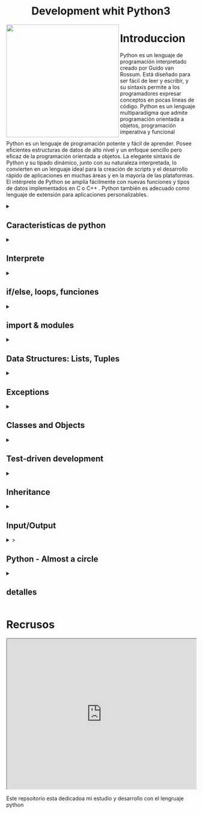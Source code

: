 <div>
<h1 align="center">Development whit Python3</h1>

<img src="https://user-images.githubusercontent.com/105575956/220216383-93914940-8588-4f2d-8237-3ad2375c47f4.png" width="300" align="left"/> 

# Introduccion

Python es un lenguaje de programación interpretado creado por Guido van Rossum. Está diseñado para ser fácil de leer y escribir, y su sintaxis permite a los programadores expresar conceptos en pocas líneas de código. Python es un lenguaje multiparadigma que admite programación orientada a objetos, programación imperativa y funcional

Python es un lenguaje de programación potente y fácil de aprender. Posee eficientes estructuras de datos de alto nivel y un enfoque sencillo pero eficaz de la programación orientada a objetos. La elegante sintaxis de Python y su tipado dinámico, junto con su naturaleza interpretada, lo convierten en un lenguaje ideal para la creación de scripts y el desarrollo rápido de aplicaciones en muchas áreas y en la mayoría de las plataformas.
El intérprete de Python se amplía fácilmente con nuevas funciones y tipos de datos implementados en C o C++ . Python también es adecuado como lenguaje de extensión para aplicaciones personalizables.

</div>

<details>
<summary><h2>Caracteristicas de python</h2></summary>

* Lenguaje de propocito general: se puede utilizar tanto para escribir una pequeña base de datos personalizada, o una aplicación GUI especializada, o un simple juego.

* Lenguaje de alto nivel: es mas facil entender la lectura y su sintaxis, se escribir programas de forma compacta y legible.

* Es un lenguaje de tipado dinamico: python reconoce el tipo de dato y lo define automaticamente, la variable se adapta segun el tipo de dato que le demos
Ejemplo:
```py
nombre = "Sapitorico" - reconoce que es una string
edad = 21 - reconnoce que el dato es un entero
```

* Lenguaje orientada a objetos: desarrollo con objetos, clases metodos objetos, etc

* Lenguaje interpretaod: interpreta linea por linea y lo transforma a lenguaje maquina, este tiene un interprete que lee las intrucciones, lo que lo hace mas facil manuipular y resolver problemas y cambiar el codigo, lo malo de esto es que lo hace mas lento.

# por que utilizar pytohn?

* cualquier desarrollador puede entender un codigo pytohn, admeas puede ser mas prductrivo ya que reduce las lineas de codigo para realizar tareas, ademas nos ahorramos corchetes y podemos ordenar de mejor manera el codigo, utilizando la indentacion.

* contiene una gran biblioteca estandar de codigo, que son pedazos de codigo reutilizables, que podemos reutilizar para casi cualquier cosa, ademas no carga todas las funcionalidades, sino que carga las que utilizemos para nuestro progrmama, importanto esos poedazos de coigo que nos permite realizar la tarea.

* podemos mezclarlo con otros lenguajes de prormacion

* multiparadigma: podemos trasladar un progrmama echo en pytohn a cualquier otro sistema operatvo

<img src="https://user-images.githubusercontent.com/105575956/220435134-58d905f1-0c2c-4d31-86c5-86d38cd72198.jpg" width="500"/>

</details>

<details>
<summary><h2>Interprete</h2></summary>

<img width="428" align="left" alt="Screenshot 2023-02-21 155701" src="https://user-images.githubusercontent.com/105575956/220434700-7e812603-527c-4b66-88ab-07114749c062.png">


Las funciones de edición de línea del intérprete incluyen edición interactiva, sustitución del historial y completado de código en sistemas que soporten la biblioteca GNU Readline.

Since Python statements often contain spaces or other command in its entirety. Some Python modules are also useful as scripts. These can be invoked using python -m module ..., which executes the source file for module as if you had spelled out its full name on the command line. When a script file is used, it is sometimes useful to be able to run the script and enter interactive mode afterwards.

Esto puede hacerse pasando -i antes del script. Cuando el intérprete conoce el nombre del script y la variable de argumentos adicionales en el módulo sys. -m, sys.argv se establece con el nombre completo del módulo localizado. Cuando los comandos se leen desde un tty, se dice que el intérprete está en modo interactivo.

En este modo solicita el siguiente comando con el prompt primario, con el prompt secundario, por defecto tres puntos . El intérprete $ python3. Python 3.

</details>

<details>
<summary><h2>if/else, loops, funciones</h2></summary>

Quizás el tipo de sentencia más conocido sea la sentencia if.

La palabra clave 'elif' es la abreviatura de 'else if', y es útil para evitar una indentación excesiva. Si está comparando el mismo valor con varias constantes, o comprobando tipos o atributos específicos, también puede encontrar útil la sentencia match

La sentencia for en Python difiere un poco de lo que puede estar acostumbrado en C o Pascal.

La sentencia pass no hace nada. Puede ser usada cuando una sentencia es requerida sintácticamente pero el programa no requiere ninguna acción pass # Ocupar-esperar la interrupción del teclado del valor en variables.

Si está utilizando clases para estructurar sus datos

Puede utilizar parámetros posicionales con algunas clases incorporadas que proporcionan un orden para sus atributos . Sólo los nombres independientes son asignados por una sentencia match.

<img src="https://user-images.githubusercontent.com/105575956/220440537-4dc93b0e-e712-40e5-a946-f08beaeb2e28.png" width="400"/>

</details>

<details>
<summary><h2>import & modules</h2></summary>

Un módulo es un fichero que contiene definiciones y sentencias de Python. El nombre del fichero es el nombre del módulo con el sufijo .
Existe incluso una variante para importar todos los nombres que define un módulo

En la mayoría de los casos los programadores de Python no utilizan esta facilidad ya que introduce que ya ha definido. Tenga en cuenta que en general la práctica de importar * de un módulo o paquete está mal vista, ya que a menudo causa código poco legible. Si el nombre del módulo va seguido de as, entonces el nombre que sigue a as se vincula directamente al módulo importado.
También se puede utilizar cuando se utiliza from con efectos similares

__init__. The __init__. Py files are required to make Python treat directories containing the file as packages. This prevents directories with a common name, on the module search path.

<img align="left" src="https://user-images.githubusercontent.com/105575956/220442375-a5094c5a-cd51-40cf-9c9a-37af4abdaf3b.jpg" width="400"/>

En Python, un módulo es un archivo que contiene código Python que puede ser utilizado en otros programas. La importación de módulos te permite acceder a funciones, clases y variables definidas en otros archivos, lo que te permite reutilizar el código y ahorrar tiempo y esfuerzo en el desarrollo de programas.

</details>

<details>
<summary><h2>Data Structures: Lists, Tuples</h2></summary>

En Python, existen varias estructuras de datos predefinidas que te permiten almacenar y manipular datos de manera eficiente. A continuación, te presento un resumen de las principales estructuras de datos en Python 3:

# listas

Una lista es una colección ordenada y mutable de elementos, que se define utilizando corchetes ([]). Los elementos de la lista pueden ser de cualquier tipo, y se pueden agregar, eliminar o modificar en cualquier momento.

```py
mi_lista = [1, 2, 3, "cuatro", "cinco"]
mi_lista.append(6)
mi_lista.remove("cuatro")
print(mi_lista)
```

# Tuplas

Una tupla es una colección ordenada e inmutable de elementos, que se define utilizando paréntesis (()). Los elementos de la tupla pueden ser de cualquier tipo, y no se pueden agregar, eliminar o modificar una vez creada.

```py
mi_tupla = (1, 2, 3, "cuatro", "cinco")
print(mi_tupla[0])
```

# Conjuntos

Un conjunto es una colección no ordenada y mutable de elementos únicos, que se define utilizando llaves ({}). Los elementos del conjunto pueden ser de cualquier tipo, y se pueden agregar o eliminar en cualquier momento.

```py
mi_conjunto = {1, 2, 3, "cuatro", "cinco"}
mi_conjunto.add(6)
mi_conjunto.remove("cuatro")
print(mi_conjunto)
```

# Diccionarios

Un diccionario es una colección no ordenada y mutable de pares clave-valor, que se define utilizando llaves ({}). Las claves deben ser únicas y pueden ser de cualquier tipo inmutable, mientras que los valores pueden ser de cualquier tipo.

```py
mi_diccionario = {"uno": 1, "dos": 2, "tres": 3, "cuatro": "cuatro", "cinco": "cinco"}
mi_diccionario["seis"] = 6
del mi_diccionario["cuatro"]
print(mi_diccionario)
```
    
<img src="https://user-images.githubusercontent.com/105575956/220453704-bd9d73e0-90d8-4b4c-9b66-c08333f7fb8d.png" width="400"/>


</details>



<details>
<summary><h2>Exceptions</h2></summary>

En Python, las excepciones son errores que se producen durante la ejecución de un programa. Cuando se produce una excepción, el programa se detiene y muestra un mensaje de error que indica la causa del problema.

Para manejar las excepciones en Python, se utiliza la estructura de control try-except. El código que puede producir una excepción se coloca dentro del bloque try, y el código que maneja la excepción se coloca dentro del bloque except. Si se produce una excepción dentro del bloque try, el programa salta automáticamente al bloque except, donde se maneja la excepción.

Aquí hay un ejemplo de cómo se utiliza la estructura try-except para manejar una excepción en Python:

```py
try:
    x = 10 / 0
except ZeroDivisionError:
    print("Error: división por cero")
```

En este ejemplo, el código intenta dividir 10 por cero, lo que produce una excepción ZeroDivisionError. El programa detecta esta excepción y muestra un mensaje de error adecuado en el bloque except.

Además de la excepción ZeroDivisionError, Python tiene muchas otras excepciones integradas que se pueden utilizar para manejar diferentes tipos de errores. También es posible crear tus propias excepciones personalizadas mediante la definición de una clase de excepción.

En resumen, las excepciones son una parte importante del manejo de errores en Python. Al utilizar la estructura de control try-except, puedes manejar las excepciones de manera efectiva y evitar que tu programa se detenga debido a un error.

```py
# Manejo de excepciones de índice fuera de rango
lista = [1, 2, 3]
try:
    print(lista[3])
except IndexError:
    print("Error: índice fuera de rango")

# Manejo de excepciones de valor incorrecto
numero = input("Ingrese un número: ")
try:
    numero = int(numero)
except ValueError:
    print("Error: el valor ingresado no es un número")

# Manejo de excepciones personalizadas
class ErrorPersonalizado(Exception):
    pass

try:
    raise ErrorPersonalizado("Este es un error personalizado")
except ErrorPersonalizado as e:
    print("Se produjo un error personalizado:", e)
```

En el primer ejemplo, se intenta acceder a un elemento de una lista que no existe, lo que produce una excepción IndexError. En el bloque except, se maneja la excepción y se muestra un mensaje de error adecuado.

En el segundo ejemplo, se pide al usuario que ingrese un número, pero si el valor ingresado no se puede convertir a un entero, se produce una excepción ValueError. El bloque except maneja la excepción y muestra un mensaje de error adecuado.

En el tercer ejemplo, se define una excepción personalizada mediante la definición de una clase de excepción. En el bloque try, se levanta la excepción personalizada, y en el bloque except, se maneja la excepción y se muestra un mensaje de error personalizado.

En Python, también es posible utilizar la cláusula finally para ejecutar código que debe ejecutarse independientemente de si se produce una excepción o no. Aquí hay un ejemplo:

```py
try:
    archivo = open("archivo.txt", "r")
    contenido = archivo.read()
    print(contenido)
except IOError:
    print("Error: no se pudo leer el archivo")
finally:
    archivo.close()
```

En este ejemplo, el código intenta abrir un archivo y leer su contenido. Si se produce una excepción IOError, se maneja la excepción y se muestra un mensaje de error adecuado. En cualquier caso, el archivo se cierra en el bloque finally.

En resumen, las excepciones son una herramienta poderosa en Python para manejar errores y evitar que el programa se detenga debido a un problema. Al utilizar la estructura de control try-except-finally, puedes manejar las excepciones de manera efectiva y garantizar que tu código se ejecute de manera segura.

En programación, los errores son inevitables, y es importante saber cómo manejarlos de manera efectiva para evitar que el programa se detenga debido a un problema. En Python, los errores se manejan mediante el uso de excepciones, que son objetos que representan un problema que se ha producido durante la ejecución del programa.

Para manejar los errores en Python, se utiliza la estructura de control try-except. El código que puede producir una excepción se coloca dentro del bloque try, y el código que maneja la excepción se coloca dentro del bloque except. Si se produce una excepción dentro del bloque try, el programa salta automáticamente al bloque except, donde se maneja la excepción.

En Python, hay muchos tipos de excepciones integradas que se pueden utilizar para manejar diferentes tipos de errores, como la excepción ZeroDivisionError que se produce cuando se intenta dividir por cero, la excepción IndexError que se produce cuando se intenta acceder a un índice fuera de rango en una lista, y la excepción ValueError que se produce cuando se intenta convertir un valor que no es válido a un tipo de datos determinado.

Además de las excepciones integradas, también es posible definir tus propias excepciones personalizadas mediante la definición de una clase de excepción.

En resumen, los errores son una parte inevitable de la programación, pero con el manejo adecuado de excepciones, puedes evitar que los errores detengan tu programa y garantizar que tu código se ejecute de manera segura. La estructura try-except es una herramienta esencial para manejar excepciones en Python, y al conocer las excepciones integradas y cómo definir tus propias excepciones personalizadas, puedes manejar una amplia variedad de errores de manera efectiva.

</details>

<details>
<summary><h2>Classes and Objects</h2></summary>

En Python, una clase es un conjunto de atributos y métodos que definen un objeto. Un objeto es una instancia de una clase, que puede contener datos y tener la capacidad de realizar acciones específicas.

Para definir una clase, se utiliza la palabra clave class, seguida del nombre de la clase y dos puntos. Luego, se definen los atributos y métodos de la clase. Aquí hay un ejemplo de cómo definir una clase simple:

```py
class Persona:
    def __init__(self, nombre, edad):
        self.nombre = nombre
        self.edad = edad

    def saludar(self):
        print(f"Hola, mi nombre es {self.nombre} y tengo {self.edad} años.")
```

En este ejemplo, la clase Persona tiene dos atributos: nombre y edad, y un método llamado saludar(), que imprime un mensaje de saludo en la consola.

Para crear un objeto a partir de una clase, se utiliza la sintaxis NombreDeLaClase() y se pueden proporcionar argumentos para los atributos de la clase. Aquí hay un ejemplo:

```py
persona1 = Persona("Juan", 30)
persona1.saludar()
```

En este ejemplo, se crea un objeto llamado persona1 a partir de la clase Persona y se le asignan los valores "Juan" y 30 a los atributos nombre y edad. Luego, se llama al método saludar() del objeto persona1, que imprime el mensaje "Hola, mi nombre es Juan y tengo 30 años." en la consola.

En Python, los objetos pueden heredar atributos y métodos de otras clases. Esto se logra mediante la definición de una clase hija que hereda de una clase padre. Aquí hay un ejemplo:

```py
class Empleado(Persona):
    def __init__(self, nombre, edad, salario):
        super().__init__(nombre, edad)
        self.salario = salario

    def presentarse(self):
        print(f"Soy {self.nombre}, tengo {self.edad} años y mi salario es de {self.salario} dólares.")
```

En este ejemplo, la clase Empleado hereda de la clase Persona y tiene un atributo adicional llamado salario y un método llamado presentarse(), que imprime un mensaje de presentación en la consola.

En resumen, las clases y los objetos son fundamentales en la programación orientada a objetos de Python. Las clases definen los atributos y métodos de los objetos, y los objetos son instancias de una clase que contienen datos y tienen la capacidad de realizar acciones específicas. La herencia de clases permite la creación de clases hijas que heredan atributos y métodos de una clase padre. Al comprender cómo definir y utilizar clases y objetos en Python, puedes crear programas más estructurados, fáciles de mantener y extensibles.

Variables that belong to an object or class are referred to as fields. Such functions are called methods of the class. This terminology is important because it helps us to differentiate between functions and variables which are independent and those which belong to a class or object. Collectively, the fields and methods can be referred to as the attributes of that class.

Fields are of two types - they can belong to each instance/object of the class or they can belong to the class itself. They are called instance variables and class variables respectively.

The self

Class methods have only one specific difference from ordinary functions - they must have an extra first name that has to be added to the beginning of the parameter list, but you do not give a value for this parameter when you call the method, Python will provide it. This particular variable refers to the object itself, and by convention, it is given the name self. When you call a method of this object as myobject. Method, this is automatically converted by Python into MyClass.

Method -this is all the special self is about. This also means that if you have a method which takes no arguments, then you still have to have one argument - the self.

<details>
<summary><h2>Properties, Getters and Setters</h2></summary>

En Python, las propiedades, getters y setters son herramientas que se utilizan para controlar el acceso y la modificación de atributos de una clase. Estas herramientas permiten que los atributos de una clase sean manipulados de forma controlada y segura.

Las propiedades son métodos que se utilizan para acceder y modificar los atributos de una clase. Se definen mediante el uso del decorador @property y se acceden mediante la sintaxis de un atributo. Aquí hay un ejemplo:

```py
class Persona:
    def __init__(self, nombre):
        self._nombre = nombre

    @property
    def nombre(self):
        return self._nombre

    @nombre.setter
    def nombre(self, nombre):
        self._nombre = nombre
```

En este ejemplo, la clase Persona tiene un atributo _nombre que se accede a través de la propiedad nombre. La propiedad nombre tiene un getter que devuelve el valor del atributo _nombre y un setter que permite modificar el valor del atributo _nombre. La sintaxis para acceder y modificar la propiedad nombre es similar a la de un atributo normal:

```py
persona = Persona("Juan")
print(persona.nombre)  # Salida: Juan
persona.nombre = "Pedro"
print(persona.nombre)  # Salida: Pedro
```

En este ejemplo, se crea un objeto persona de la clase Persona con el nombre "Juan". Luego, se accede al valor del atributo _nombre a través de la propiedad nombre y se modifica el valor del atributo _nombre a "Pedro" a través del setter de la propiedad nombre.

Los getters y setters son métodos que se utilizan para acceder y modificar los atributos de una clase, respectivamente. Estos métodos se definen de manera similar a las propiedades, pero se llaman explícitamente en lugar de accederse mediante la sintaxis de un atributo. Aquí hay un ejemplo:

```py
class Rectangulo:
    def __init__(self, ancho, altura):
        self._ancho = ancho
        self._altura = altura

    def get_ancho(self):
        return self._ancho

    def set_ancho(self, ancho):
        self._ancho = ancho

    def get_altura(self):
        return self._altura

    def set_altura(self, altura):
        self._altura = altura

    def area(self):
        return self._ancho * self._altura

```

En este ejemplo, la clase Rectangulo tiene dos atributos, _ancho y _altura, que se acceden y modifican mediante los métodos get_ancho(), set_ancho(), get_altura() y set_altura(). El método area() calcula y devuelve el área del rectángulo. Para acceder y modificar los atributos _ancho y _altura, se utilizan los métodos correspondientes:

```py
rectangulo = Rectangulo(10, 20)
print(rectangulo.get_ancho())  # Salida: 10
print(rectangulo.get_altura())  # Salida: 20
rectangulo.set_ancho(5)
rectangulo.set_altura(10)
print(rectangulo.area())  # Salida: 50
```
En este ejemplo, se crea un objeto rectangulo de la clase Rectangulo con un ancho de 10 y una altura de 20.
</details>


</details>


<details>
<summary><h2>Test-driven development</h2></summary>


# Doctests

Los doctest son una herramienta de Python que permiten escribir pruebas en la misma documentación de una función o módulo. Los doctest son útiles porque pueden ayudar a garantizar que el código funciona correctamente al mismo tiempo que proporciona una documentación clara y concisa.

Un ejemplo de doctest podría ser la siguiente función que calcula la suma de dos números:

```py
def suma(a, b):
    """
    Esta función calcula la suma de dos números.

    Ejemplos:
    >>> suma(2, 3)
    5
    >>> suma(-1, 1)
    0
    >>> suma(0, 0)
    0
    """
    return a + b
```
En este ejemplo, la documentación de la función suma incluye ejemplos de cómo se puede llamar la función y qué resultado se espera en cada caso. Los ejemplos están escritos en un formato similar al de una sesión interactiva de Python, donde el símbolo >>> indica una entrada de usuario y el resultado esperado se escribe después.

Para ejecutar los doctest, se utiliza el módulo doctest de Python. Por ejemplo:

```py
import doctest

doctest.testmod()
```

o de forma manual en la temrinal

```py
python3 -m doctest -v
```

Esto ejecuta todos los doctest en un módulo y produce una salida que indica si los resultados esperados coinciden con los resultados reales.

Los doctest son útiles porque permiten asegurarse de que la documentación es precisa y que el código funciona como se espera. Además, los doctest son fáciles de escribir y pueden proporcionar una forma rápida y sencilla de probar pequeñas piezas de código.

Es importante tener en cuenta que los doctest no deben ser utilizados como una herramienta exhaustiva de pruebas. Los doctest sólo prueban los casos de prueba explícitamente incluidos en la documentación, por lo que es necesario utilizar otras herramientas de pruebas para garantizar que el código funciona correctamente en todos los casos posibles.


# Unitests

Unittest es un módulo de Python que se utiliza para escribir y ejecutar pruebas unitarias. Las pruebas unitarias son un tipo de prueba de software que se centra en probar cada componente individual del código para asegurarse de que funciona correctamente.

Para utilizar el módulo Unittest, se crean clases que heredan de unittest.TestCase. Dentro de estas clases, se definen métodos de prueba que utilizan los métodos de aserción proporcionados por Unittest para verificar si el comportamiento del código es el esperado.

Un ejemplo de prueba unitaria con Unittest sería el siguiente:

```py
import unittest

def suma(a, b):
    return a + b

class TestSuma(unittest.TestCase):
    def test_suma_positivos(self):
        self.assertEqual(suma(2, 3), 5)

    def test_suma_negativos(self):
        self.assertEqual(suma(-1, -1), -2)

    def test_suma_cero(self):
        self.assertEqual(suma(0, 0), 0)

if __name__ == '__main__':
    unittest.main()
```

En este ejemplo, se define una función suma que calcula la suma de dos números. Luego, se crea una clase TestSuma que hereda de unittest.TestCase y se definen tres métodos de prueba: test_suma_positivos, test_suma_negativos y test_suma_cero. Cada método de prueba utiliza un método de aserción de Unittest (self.assertEqual) para verificar si el resultado de la función suma coincide con el resultado esperado.

Finalmente, se utiliza la sentencia if __name__ == '__main__' para indicar que se debe ejecutar la función unittest.main() para ejecutar las pruebas.

Unittest es una herramienta poderosa y flexible para escribir pruebas unitarias en Python. Permite definir conjuntos de pruebas complejas y ejecutarlas de forma automatizada. Además, Unittest se integra bien con otras herramientas de pruebas y puede utilizarse en conjunción con doctest para proporcionar una cobertura completa de las pruebas en un proyecto.

El Desarrollo Guiado por Pruebas (Test-driven development, TDD) es una práctica de programación en la que se escriben pruebas antes de escribir el código. El objetivo es mejorar la calidad del código y asegurarse de que cumple con los requisitos específicos.

El proceso de TDD se realiza en tres fases:

Red: escribir una prueba fallida que describa el comportamiento deseado.
Green: escribir el código mínimo necesario para que la prueba pase.
Refactor: mejorar el código existente sin cambiar su comportamiento, asegurándose de que todas las pruebas sigan pasando.
Un ejemplo de TDD podría ser la implementación de una función que sume dos números:

```py
import unittest

class TestSum(unittest.TestCase):
    def test_sum(self):
        self.assertEqual(sum(1, 2), 3)
        self.assertEqual(sum(0, 0), 0)
        self.assertEqual(sum(-1, 1), 0)
        
def sum(a, b):
    return a + b
```

En este ejemplo, se crea una clase de prueba TestSum que hereda de la clase unittest.TestCase. La clase de prueba tiene un método de prueba test_sum que prueba la función sum con diferentes entradas y compara el resultado con un valor esperado utilizando el método assertEqual. En este caso, la función sum simplemente devuelve la suma de los dos números de entrada.

En la fase "Red" de TDD, la prueba falla porque la función sum no ha sido implementada todavía.

En la fase "Green", se implementa la función sum para que pase las pruebas escritas previamente.

Finalmente, en la fase "Refactor", se puede mejorar el código existente sin cambiar su comportamiento. En este ejemplo, la función sum es bastante simple y no hay mucho que refactorizar, pero en proyectos más grandes, esta fase puede ser muy importante para mantener un código limpio y fácil de entender.

El TDD puede llevar más tiempo al principio, pero a largo plazo puede ahorrar tiempo y dinero, ya que se asegura de que el código funciona como se espera y es fácil de mantener. Además, la práctica del TDD fomenta la escritura de código modular y bien estructurado.

</details>

<details>
<summary><h2>Inheritance</h2></summary>

La herencia es un mecanismo en Python que permite crear nuevas clases basadas en clases ya existentes. La clase existente se llama clase base o clase padre y la nueva clase se llama clase derivada o clase hija. La clase derivada hereda todos los atributos y métodos de la clase padre y puede agregar nuevos atributos y métodos o modificar los ya existentes.

Un ejemplo de herencia en Python es el siguiente:

```py
class Animal:
    def __init__(self, name, age):
        self.name = name
        self.age = age

    def talk(self):
        pass

class Dog(Animal):
    def __init__(self, name, age, breed):
        super().__init__(name, age)
        self.breed = breed

    def talk(self):
        return "Woof"

class Cat(Animal):
    def __init__(self, name, age, color):
        super().__init__(name, age)
        self.color = color

    def talk(self):
        return "Meow"
```

En este ejemplo, se define una clase Animal que tiene dos atributos (name y age) y un método talk que no hace nada. Luego, se definen dos clases derivadas (Dog y Cat) que heredan de la clase Animal.

La clase Dog tiene un atributo adicional (breed) y un método talk que devuelve "Woof". La clase Cat tiene un atributo adicional (color) y un método talk que devuelve "Meow". Ambas clases utilizan el método super() para llamar al constructor de la clase padre y heredar los atributos name y age.

Al utilizar la herencia, se evita tener que repetir el código de la clase base en las clases derivadas. En lugar de eso, se define una vez en la clase base y se reutiliza en las clases derivadas. Además, las clases derivadas pueden agregar comportamiento adicional o modificar el comportamiento existente de la clase base.

En resumen, la herencia es una característica importante de la programación orientada a objetos que permite la reutilización de código y la creación de nuevas clases basadas en clases existentes.

La herencia es una característica importante de la programación orientada a objetos que permite la creación de nuevas clases basadas en clases existentes. La nueva clase, llamada clase derivada o clase hija, hereda todos los atributos y métodos de la clase existente, llamada clase base o clase padre. La herencia facilita la reutilización del código y la organización de las clases en jerarquías.

En Python, la herencia se define utilizando la sintaxis class DerivedClass(BaseClass):. La clase derivada puede agregar nuevos atributos y métodos o modificar los ya existentes. Si la clase derivada define un método con el mismo nombre que uno en la clase base, el método de la clase derivada reemplaza al de la clase base. Sin embargo, la clase derivada puede llamar al método de la clase base utilizando la función super().

Veamos un ejemplo más detallado:

```py
class Shape:
    def __init__(self, x, y):
        self.x = x
        self.y = y
    
    def area(self):
        pass

class Rectangle(Shape):
    def __init__(self, x, y, width, height):
        super().__init__(x, y)
        self.width = width
        self.height = height

    def area(self):
        return self.width * self.height

class Circle(Shape):
    def __init__(self, x, y, radius):
        super().__init__(x, y)
        self.radius = radius

    def area(self):
        return 3.14 * self.radius ** 2
```

En este ejemplo, se define una clase base llamada Shape que tiene dos atributos x e y y un método area que no hace nada. Luego, se definen dos clases derivadas: Rectangle y Circle. La clase Rectangle tiene dos atributos adicionales (width y height) y un método area que calcula el área del rectángulo. La clase Circle tiene un atributo adicional (radius) y un método area que calcula el área del círculo.

La clase Rectangle y la clase Circle heredan los atributos y métodos de la clase Shape. Por lo tanto, pueden acceder a los atributos x e y y llamar al método area sin tener que definirlos nuevamente. Además, las clases derivadas agregan atributos y métodos adicionales que son específicos de cada forma.

En resumen, la herencia es una técnica importante de la programación orientada a objetos que permite la reutilización de código y la organización de las clases en jerarquías. En Python, se define utilizando la sintaxis class DerivedClass(BaseClass):. Las clases derivadas heredan todos los atributos y métodos de la clase base y pueden agregar nuevos atributos y métodos o modificar los ya existentes.

</details>

<details>
<summary><h2>Input/Output</h2></summary>

En Python, la entrada y salida (Input/Output, I/O) se manejan utilizando funciones integradas que permiten la lectura y escritura de datos desde y hacia archivos, la consola y otros dispositivos.

La función print() se utiliza para imprimir datos en la consola. Por defecto, la función print() separa los elementos con un espacio y agrega un salto de línea al final. Sin embargo, es posible cambiar estos comportamientos utilizando los argumentos opcionales sep y end. Por ejemplo:

```py
nombre = "Juan"
edad = 25
print("Hola,", nombre, "tienes", edad, "años.")
# Salida: Hola, Juan tienes 25 años.

print("Hola,", nombre, "tienes", edad, "años.", sep="-", end="!\n")
# Salida: Hola-Juan-tienes-25-años.!
```

Para leer datos desde la consola, se utiliza la función input(). Esta función espera que el usuario ingrese una cadena de caracteres y devuelve la cadena como resultado. Por ejemplo:

```py
nombre = input("Ingresa tu nombre: ")
print("Hola,", nombre)
```

Para leer y escribir datos desde y hacia archivos, se utilizan las funciones open(), read() y write(). La función open() se utiliza para abrir un archivo y devuelve un objeto archivo. La función read() se utiliza para leer los datos del archivo y la función write() se utiliza para escribir datos en el archivo. Es importante cerrar el archivo después de usarlo utilizando la función close().

Por ejemplo, para leer los contenidos de un archivo llamado "archivo.txt" y imprimirlos en la consola, se podría hacer lo siguiente:

```py
with open("archivo.txt", "r") as archivo:
    contenido = archivo.read()
    print(contenido)
```

En resumen, en Python, la entrada y salida (Input/Output, I/O) se manejan utilizando funciones integradas que permiten la lectura y escritura de datos desde y hacia archivos, la consola y otros dispositivos. La función print() se utiliza para imprimir datos en la consola, la función input() se utiliza para leer datos desde la consola y las funciones open(), read() y write() se utilizan para leer y escribir datos desde y hacia archivos.
</details>

<details>
<summary>><h2>Python - Almost a circle</h2></summary>


# *args and **kwargs in python explained

En Python, "args" y "kwargs" son dos parámetros especiales que se pueden utilizar en las definiciones de las funciones para recibir argumentos variables.

"Args" es un parámetro que permite a una función recibir un número variable de argumentos no nombrados. Esto significa que se puede pasar cualquier cantidad de argumentos a la función y Python los empacará todos en una tupla. Veamos un ejemplo:

```py
def my_function(*args):
    for arg in args:
        print(arg)

my_function(1, 2, 3)
```

En este ejemplo, definimos una función llamada my_function con un parámetro *args. Luego llamamos a la función con tres argumentos: 1, 2 y 3. Al imprimir los valores de args en el cuerpo de la función, obtenemos:

```py
1
2
3
```

Esto significa que Python empacó los argumentos en una tupla y los pasó a la función.

"Kwargs" es un parámetro que permite a una función recibir un número variable de argumentos nombrados. Esto significa que se puede pasar cualquier cantidad de argumentos con un nombre específico a la función y Python los empacará en un diccionario. Veamos un ejemplo:

```py
def my_function(**kwargs):
    for key, value in kwargs.items():
        print(key, value)

my_function(name='Alice', age=30, city='New York')
```

En este ejemplo, definimos una función llamada my_function con un parámetro **kwargs. Luego llamamos a la función con tres argumentos nombrados: name, age y city. Al imprimir los valores de kwargs en el cuerpo de la función, obtenemos:

```py
name Alice
age 30
city New York
```

Esto significa que Python empacó los argumentos nombrados en un diccionario y los pasó a la función.

"Args" y "kwargs" también se pueden combinar en una misma función. En este caso, "args" se utiliza para recibir argumentos no nombrados y "kwargs" se utiliza para recibir argumentos nombrados. Veamos un ejemplo:

```py
def my_function(*args, **kwargs):
    for arg in args:
        print(arg)
    for key, value in kwargs.items():
        print(key, value)

my_function(1, 2, 3, name='Alice', age=30, city='New York')
```

En este ejemplo, definimos una función llamada my_function con los parámetros *args y **kwargs. Luego llamamos a la función con tres argumentos no nombrados y tres argumentos nombrados. Al imprimir los valores de args y kwargs en el cuerpo de la función, obtenemos:

```py
1
2
3
name Alice
age 30
city New York
```

Esto significa que Python empacó los argumentos no nombrados en una tupla y los argumentos nombrados en un diccionario, y los pasó a la función.

En resumen, "args" y "kwargs" son parámetros especiales que permiten a las funciones de Python recibir argumentos variables. "Args" se utiliza para recibir argumentos no nombrados, mientras que "kwargs" se utiliza para recibir argumentos nombrados. Estos parámetros pueden ayudar a hacer que las funciones sean más flexibles y fáciles de usar.


# JSON encoder and decoder

La librería "json" de Python permite codificar y decodificar datos en formato JSON. JSON es un formato de datos ligero y fácil de leer que se utiliza comúnmente en aplicaciones web y móviles para enviar y recibir datos.

Para usar la librería "json" en Python, primero debemos importarla:

```py
import json
```

Una vez que hemos importado la librería, podemos usar sus funciones para codificar y decodificar datos en formato JSON. Por ejemplo, para codificar un diccionario Python en formato JSON, podemos usar la función json.dumps():

```py
my_dict = {'name': 'Alice', 'age': 30, 'city': 'New York'}
json_str = json.dumps(my_dict)
print(json_str)
```

En este ejemplo, creamos un diccionario llamado my_dict y luego lo codificamos en formato JSON utilizando la función json.dumps(). Luego imprimimos la cadena JSON resultante en la consola.

Para decodificar una cadena JSON en un objeto Python, podemos usar la función json.loads():

```py
json_str = '{"name": "Alice", "age": 30, "city": "New York"}'
my_dict = json.loads(json_str)
print(my_dict)
```

En este ejemplo, creamos una cadena JSON llamada json_str y luego la decodificamos en un diccionario Python utilizando la función json.loads(). Luego imprimimos el diccionario resultante en la consola.

La librería "json" también proporciona opciones avanzadas para personalizar el proceso de codificación y decodificación. Por ejemplo, podemos proporcionar una función personalizada para codificar un objeto en formato JSON utilizando el parámetro default de la función json.dumps():

```py
class Person:
    def __init__(self, name, age, city):
        self.name = name
        self.age = age
        self.city = city

def encode_person(obj):
    if isinstance(obj, Person):
        return {'name': obj.name, 'age': obj.age, 'city': obj.city}
    else:
        raise TypeError('Object of type Person is not JSON serializable')

my_person = Person('Alice', 30, 'New York')
json_str = json.dumps(my_person, default=encode_person)
print(json_str)
```

En este ejemplo, definimos una clase Person que representa una persona con un nombre, una edad y una ciudad. Luego definimos una función encode_person() que se utiliza para codificar objetos de la clase Person en formato JSON. Finalmente, creamos un objeto my_person de la clase Person y lo codificamos en formato JSON utilizando la función json.dumps() y el parámetro default.

En resumen, la librería "json" de Python permite codificar y decodificar datos en formato JSON. Esto es útil para enviar y recibir datos en aplicaciones web y móviles. La librería proporciona funciones simples para codificar y decodificar datos, así como opciones avanzadas para personalizar el proceso de codificación y decodificación.

# Unitests

La biblioteca unittest de Python es un marco de prueba integrado que se utiliza para escribir y ejecutar pruebas unitarias en Python. unittest proporciona una serie de clases y métodos para crear y ejecutar pruebas unitarias.

Para utilizar la biblioteca unittest, primero debemos importarla:

```py
import unittest
```

Luego, podemos crear una clase de prueba que herede de unittest.TestCase. Dentro de esta clase, podemos definir diferentes métodos que contienen las pruebas unitarias que queremos ejecutar. Por ejemplo, el siguiente código define una clase de prueba simple con una prueba unitaria:

```py
class MyTestCase(unittest.TestCase):
    def test_addition(self):
        self.assertEqual(1 + 2, 3)
```

En este ejemplo, creamos una clase llamada MyTestCase que hereda de unittest.TestCase. Luego definimos un método llamado test_addition() que realiza una prueba unitaria simple de suma. La prueba compara el resultado de 1 + 2 con el valor esperado de 3 utilizando el método assertEqual() de unittest.TestCase.

Para ejecutar nuestras pruebas unitarias, podemos usar el método unittest.main(). Por ejemplo, podemos agregar el siguiente código al final de nuestro archivo de prueba para ejecutar todas las pruebas unitarias definidas en nuestra clase de prueba:

```py
if __name__ == '__main__':
    unittest.main()
```

La biblioteca unittest proporciona una amplia variedad de métodos de aserción que se utilizan para verificar el comportamiento esperado de nuestro código en las pruebas unitarias. Algunos de los métodos de aserción más comunes incluyen:

assertEqual(a, b): verifica si a y b son iguales
assertNotEqual(a, b): verifica si a y b no son iguales
assertTrue(x): verifica si x es verdadero
assertFalse(x): verifica si x es falso
assertIn(a, b): verifica si a está en b
assertNotIn(a, b): verifica si a no está en b
assertRaises(exception, callable, *args, **kwds): verifica si callable(*args, **kwds) genera una excepción del tipo exception
A continuación, se muestra un ejemplo de cómo usar algunos de estos métodos de aserción en una prueba unitaria:

```py
class MyTestCase(unittest.TestCase):
    def test_math(self):
        # Verificar la suma
        self.assertEqual(1 + 2, 3)

        # Verificar la resta
        self.assertEqual(5 - 2, 3)

        # Verificar la multiplicación
        self.assertEqual(2 * 3, 6)

        # Verificar la división
        self.assertEqual(6 / 2, 3)

        # Verificar si una cadena está en otra
        self.assertIn('hello', 'hello world')

        # Verificar si se produce una excepción
        self.assertRaises(ZeroDivisionError, lambda: 1 / 0)
```

En este ejemplo, definimos un método de prueba test_math() que realiza varias pruebas unitarias utilizando diferentes métodos de aserción. La prueba verifica la suma, la resta, la multiplicación y la división de números, y también verifica si una cadena está contenida en otra. La última prueba utiliza el método assertRaises() para verificar si se produce una excepción de división por cero al ejecutar una operación de división por cero.

Además de los métodos de aserción, la biblioteca unittest también proporciona una serie de métodos para configurar y limpiar las pruebas, así como para agrupar y ejecutar pruebas de manera más efectiva. Algunos de estos métodos incluyen:

setUp(): se ejecuta antes de cada prueba y se utiliza para configurar el entorno de prueba.
tearDown(): se ejecuta después de cada prueba y se utiliza para limpiar el entorno de prueba.
setUpClass(): se ejecuta una vez al inicio de la ejecución de todas las pruebas y se utiliza para configurar el entorno de prueba a nivel de clase.
tearDownClass(): se ejecuta una vez al final de la ejecución de todas las pruebas y se utiliza para limpiar el entorno de prueba a nivel de clase.
skip(reason): se utiliza para omitir una prueba y se puede proporcionar una razón opcional para la omisión.
A continuación, se muestra un ejemplo de cómo usar algunos de estos métodos en una clase de prueba:

```py
class MyTestCase(unittest.TestCase):
    @classmethod
    def setUpClass(cls):
        # Configurar el entorno de prueba a nivel de clase
        pass

    def setUp(self):
        # Configurar el entorno de prueba
        pass

    def test_addition(self):
        # Verificar la suma
        self.assertEqual(1 + 2, 3)

    @unittest.skip("Esta prueba está desactivada temporalmente")
    def test_subtraction(self):
        # Verificar la resta
        self.assertEqual(5 - 2, 3)

    def tearDown(self):
        # Limpiar el entorno de prueba
        pass

    @classmethod
    def tearDownClass(cls):
        # Limpiar el entorno de prueba a nivel de clase
        pass
```

En este ejemplo, definimos una clase de prueba MyTestCase que utiliza los métodos setUp(), tearDown(), setUpClass() y tearDownClass() para configurar y limpiar el entorno de prueba. También utilizamos el método skip() para omitir temporalmente una prueba de resta.

En resumen, unittest es una biblioteca de Python que se utiliza para escribir y ejecutar pruebas unitarias. Permite definir pruebas unitarias utilizando diferentes métodos de aserción y proporciona métodos para configurar y limpiar el entorno de prueba. unittest es una herramienta esencial para garantizar la calidad del código y reducir los errores en proyectos de Python.

se puede decir que unittest es solo una de las muchas bibliotecas de pruebas disponibles en Python. Otras bibliotecas populares incluyen pytest, doctest y nose. Cada biblioteca tiene sus propias características y ventajas, por lo que es importante investigar y encontrar la que mejor se adapte a las necesidades de cada proyecto.

La biblioteca pytest, por ejemplo, es conocida por su sintaxis más simple y sus capacidades de informes más detallados. También tiene una gran cantidad de complementos y extensiones disponibles que pueden mejorar aún más su funcionalidad. Por otro lado, la biblioteca doctest se utiliza para escribir pruebas dentro de la documentación del código, lo que lo hace ideal para proyectos con una documentación extensa.

Además, la página web proporciona información sobre cómo escribir pruebas eficaces, incluyendo el uso de casos de prueba de borde y pruebas de cobertura de código. También se proporciona información sobre cómo automatizar las pruebas mediante herramientas como Jenkins y Travis CI.

En resumen, la página web proporciona información valiosa sobre cómo escribir pruebas unitarias en Python utilizando la biblioteca unittest, así como información sobre otras bibliotecas de pruebas populares y cómo escribir pruebas eficaces en general. La página también cubre la automatización de pruebas, lo que es importante para proyectos más grandes y complejos.

</details>

</details>


<details>
<summary><h2>detalles</h2></summary>

```py
del - operador para borrar datos en la memoria
ejemplo
nombre = "sapito"
del nombre
"""se borro la variable en la memoria"""
```
esto va por oreden de lectura por ejemplo:

```py
nombre = "sapito"
completo = f"{nombre}rico" - la seccion donde esta nombre ya adquirio el valor de la variable ya creado completo.
del nombre
print(completo)
output: sapitorico
```

</details>

# Recrusos

<iframe src="https://ejemplo.com" width="100%" height="400px"></iframe>



<p>Este repsoitorio esta dedicadoa mi estudio y desarrollo con el lengruaje python</p>
